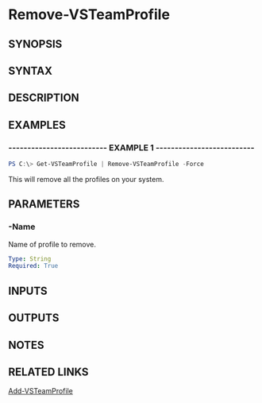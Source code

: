 <!-- #include "./common/header.md" -->

# Remove-VSTeamProfile

## SYNOPSIS

<!-- #include "./synopsis/Remove-VSTeamProfile.md" -->

## SYNTAX

## DESCRIPTION

<!-- #include "./synopsis/Remove-VSTeamProfile.md" -->

## EXAMPLES

### -------------------------- EXAMPLE 1 --------------------------

```PowerShell
PS C:\> Get-VSTeamProfile | Remove-VSTeamProfile -Force
```

This will remove all the profiles on your system.

## PARAMETERS

### -Name

Name of profile to remove.

```yaml
Type: String
Required: True
```

<!-- #include "./params/force.md" -->

## INPUTS

## OUTPUTS

## NOTES

## RELATED LINKS

[Add-VSTeamProfile](Add-VSTeamProfile.md)